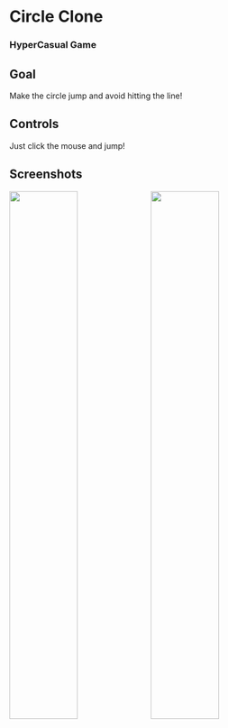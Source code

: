 # Circle Clone

<h3> HyperCasual Game </h3> 

## Goal
Make the circle jump and avoid hitting the line!

## Controls
Just click the mouse and jump!

## Screenshots

<p float="left">
  <img src="https://user-images.githubusercontent.com/72252419/212227338-5499934f-9a56-452e-81e0-16af8b2144a0.png" width="49%" />
  <img src="https://user-images.githubusercontent.com/72252419/212227341-e3e4ef50-1576-4121-b171-371b7b733015.png" width="49%"/> 
</p>
